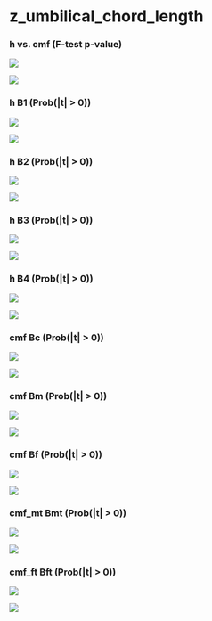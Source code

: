 # z_umbilical_chord_length



### h vs. cmf (F-test p-value)

![](z_umbilical_chord_length_cmf_h_p_MH.png)

![](z_umbilical_chord_length_cmf_h_p_QQ.png)


### h B1 (Prob(|t| > 0))

![](z_umbilical_chord_length_h_B1_p_MH.png)

![](z_umbilical_chord_length_h_B1_p_QQ.png)


### h B2 (Prob(|t| > 0))

![](z_umbilical_chord_length_h_B2_p_MH.png)

![](z_umbilical_chord_length_h_B2_p_QQ.png)


### h B3 (Prob(|t| > 0))

![](z_umbilical_chord_length_h_B3_p_MH.png)

![](z_umbilical_chord_length_h_B3_p_QQ.png)


### h B4 (Prob(|t| > 0))

![](z_umbilical_chord_length_h_B4_p_MH.png)

![](z_umbilical_chord_length_h_B4_p_QQ.png)


### cmf Bc (Prob(|t| > 0))

![](z_umbilical_chord_length_cmf_Bc_p_MH.png)

![](z_umbilical_chord_length_cmf_Bc_p_QQ.png)


### cmf Bm (Prob(|t| > 0))

![](z_umbilical_chord_length_cmf_Bm_p_MH.png)

![](z_umbilical_chord_length_cmf_Bm_p_QQ.png)


### cmf Bf (Prob(|t| > 0))

![](z_umbilical_chord_length_cmf_Bf_p_MH.png)

![](z_umbilical_chord_length_cmf_Bf_p_QQ.png)


### cmf_mt Bmt (Prob(|t| > 0))

![](z_umbilical_chord_length_cmf_mt_Bmt_p_MH.png)

![](z_umbilical_chord_length_cmf_mt_Bmt_p_QQ.png)


### cmf_ft Bft (Prob(|t| > 0))

![](z_umbilical_chord_length_cmf_ft_Bft_p_MH.png)

![](z_umbilical_chord_length_cmf_ft_Bft_p_QQ.png)

